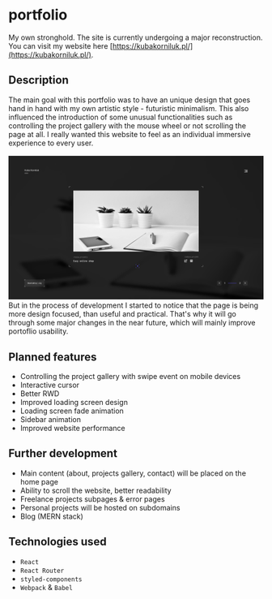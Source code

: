 # portfolio
My own stronghold. The site is currently undergoing a major reconstruction. 
You can visit my website here [https://kubakorniluk.pl/](https://kubakorniluk.pl/).

## Description
The main goal with this portfolio was to have an unique design that goes hand in hand with my own artistic style - futuristic minimalism. 
This also influenced the introduction of some unusual functionalities such as controlling the project gallery with the mouse wheel or not scrolling the page at all.
I really wanted this website to feel as an individual immersive experience to every user.<br/><br/>
![Homepage view](/app-screenshot.png)<br/>
But in the process of development I started to notice that the page is being more design focused, than useful and practical. 
That's why it will go through some major changes in the near future, which will mainly improve portoflio usability.

## Planned features
* Controlling the project gallery with swipe event on mobile devices
* Interactive cursor
* Better RWD
* Improved loading screen design
* Loading screen fade animation
* Sidebar animation
* Improved website performance

## Further development
* Main content (about, projects gallery, contact) will be placed on the home page
* Ability to scroll the website, better readability
* Freelance projects subpages & error pages
* Personal projects will be hosted on subdomains
* Blog (MERN stack)

## Technologies used
* ```React```
* ```React Router```
* ```styled-components```
* ```Webpack``` & ```Babel```

